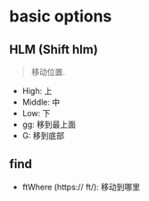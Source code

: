 # basic options

## HLM (Shift hlm)
> 移动位置.

- High: 上
- Middle: 中
- Low: 下
- gg: 移到最上面
- G: 移到底部

## find
- ftWhere (https:// ft/): 移动到哪里
